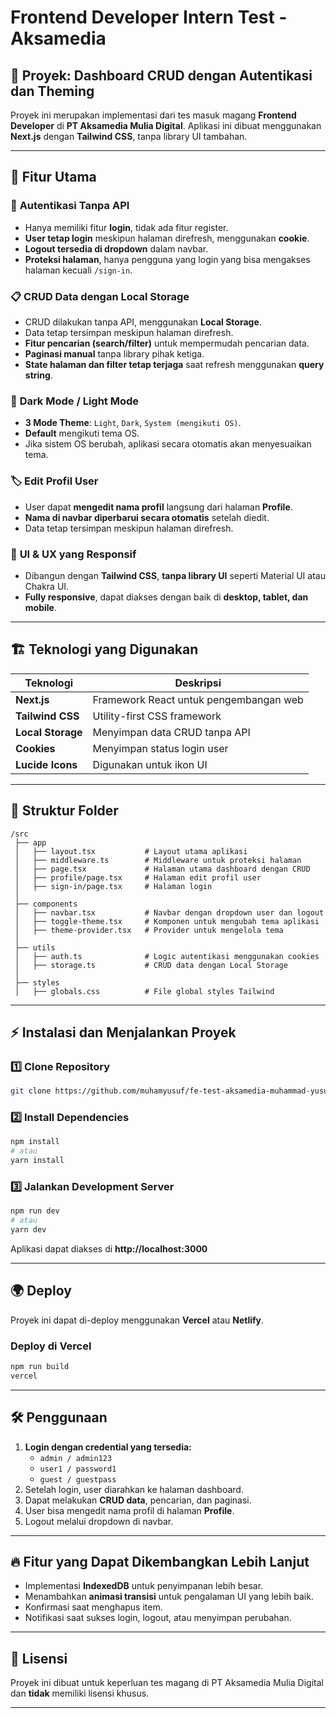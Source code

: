 # Frontend Developer Intern Test - Aksamedia

## 🚀 Proyek: **Dashboard CRUD dengan Autentikasi dan Theming**

Proyek ini merupakan implementasi dari tes masuk magang **Frontend Developer** di **PT Aksamedia Mulia Digital**. Aplikasi ini dibuat menggunakan **Next.js** dengan **Tailwind CSS**, tanpa library UI tambahan.

---

## 🎯 **Fitur Utama**

### 🔐 **Autentikasi Tanpa API**

- Hanya memiliki fitur **login**, tidak ada fitur register.
- **User tetap login** meskipun halaman direfresh, menggunakan **cookie**.
- **Logout tersedia di dropdown** dalam navbar.
- **Proteksi halaman**, hanya pengguna yang login yang bisa mengakses halaman kecuali `/sign-in`.

### 📋 **CRUD Data dengan Local Storage**

- CRUD dilakukan tanpa API, menggunakan **Local Storage**.
- Data tetap tersimpan meskipun halaman direfresh.
- **Fitur pencarian (search/filter)** untuk mempermudah pencarian data.
- **Paginasi manual** tanpa library pihak ketiga.
- **State halaman dan filter tetap terjaga** saat refresh menggunakan **query string**.

### 🎨 **Dark Mode / Light Mode**

- **3 Mode Theme**: `Light`, `Dark`, `System (mengikuti OS)`.
- **Default** mengikuti tema OS.
- Jika sistem OS berubah, aplikasi secara otomatis akan menyesuaikan tema.

### 🏷️ **Edit Profil User**

- User dapat **mengedit nama profil** langsung dari halaman **Profile**.
- **Nama di navbar diperbarui secara otomatis** setelah diedit.
- Data tetap tersimpan meskipun halaman direfresh.

### 📱 **UI & UX yang Responsif**

- Dibangun dengan **Tailwind CSS**, **tanpa library UI** seperti Material UI atau Chakra UI.
- **Fully responsive**, dapat diakses dengan baik di **desktop, tablet, dan mobile**.

---

## 🏗 **Teknologi yang Digunakan**

| Teknologi         | Deskripsi                              |
| ----------------- | -------------------------------------- |
| **Next.js**       | Framework React untuk pengembangan web |
| **Tailwind CSS**  | Utility-first CSS framework            |
| **Local Storage** | Menyimpan data CRUD tanpa API          |
| **Cookies**       | Menyimpan status login user            |
| **Lucide Icons**  | Digunakan untuk ikon UI                |

---

## 📂 **Struktur Folder**

```
/src
 ├── app
 │   ├── layout.tsx           # Layout utama aplikasi
 │   ├── middleware.ts        # Middleware untuk proteksi halaman
 │   ├── page.tsx             # Halaman utama dashboard dengan CRUD
 │   ├── profile/page.tsx     # Halaman edit profil user
 │   ├── sign-in/page.tsx     # Halaman login
 │
 ├── components
 │   ├── navbar.tsx           # Navbar dengan dropdown user dan logout
 │   ├── toggle-theme.tsx     # Komponen untuk mengubah tema aplikasi
 │   ├── theme-provider.tsx   # Provider untuk mengelola tema
 │
 ├── utils
 │   ├── auth.ts              # Logic autentikasi menggunakan cookies
 │   ├── storage.ts           # CRUD data dengan Local Storage
 │
 ├── styles
 │   ├── globals.css          # File global styles Tailwind
```

---

## ⚡ **Instalasi dan Menjalankan Proyek**

### **1️⃣ Clone Repository**

```bash
git clone https://github.com/muhamyusuf/fe-test-aksamedia-muhammad-yusuf.git .
```

### **2️⃣ Install Dependencies**

```bash
npm install
# atau
yarn install
```

### **3️⃣ Jalankan Development Server**

```bash
npm run dev
# atau
yarn dev
```

Aplikasi dapat diakses di **http://localhost:3000**

---

## 🌍 **Deploy**

Proyek ini dapat di-deploy menggunakan **Vercel** atau **Netlify**.

### **Deploy di Vercel**

```bash
npm run build
vercel
```

---

## 🛠 **Penggunaan**

1. **Login dengan credential yang tersedia:**
   - `admin / admin123`
   - `user1 / password1`
   - `guest / guestpass`
2. Setelah login, user diarahkan ke halaman dashboard.
3. Dapat melakukan **CRUD data**, pencarian, dan paginasi.
4. User bisa mengedit nama profil di halaman **Profile**.
5. Logout melalui dropdown di navbar.

---

## 🔥 **Fitur yang Dapat Dikembangkan Lebih Lanjut**

- Implementasi **IndexedDB** untuk penyimpanan lebih besar.
- Menambahkan **animasi transisi** untuk pengalaman UI yang lebih baik.
- Konfirmasi saat menghapus item.
- Notifikasi saat sukses login, logout, atau menyimpan perubahan.

---

## 📜 **Lisensi**

Proyek ini dibuat untuk keperluan tes magang di PT Aksamedia Mulia Digital dan **tidak** memiliki lisensi khusus.

---
